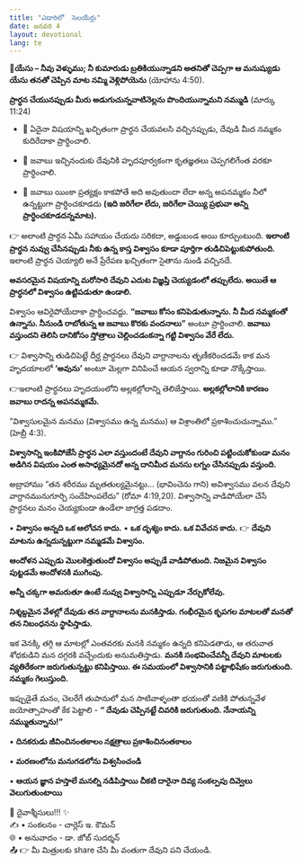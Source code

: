 ```yaml
---
title: "ఎడారిలో  సెలయేర్లు"
date: జనవరి 4
layout: devotional
lang: te
---
```


**📖యేసు – నీవు వెళ్ళుము; నీ కుమారుడు బ్రతికియున్నాడని అతనితో చెప్పగా ఆ మనుష్యుడు యేసు తనతో చెప్పిన మాట నమ్మి వెళ్లిపోయెను**
 (యోహాను 4:50). 

**ప్రార్ధన చేయునప్పుడు మీరు అడుగుచున్నవాటినెల్లను పొందియున్నామని నమ్ముడి** 
(మార్కు 11:24)

- 🔹 ఏదైనా విషయాన్ని ఖచ్చితంగా ప్రార్ధన చేయవలసి వచ్చినప్పుడు, దేవుడి మీద నమ్మకం కుదిరేదాకా ప్రార్ధించాలి.

- 🔹 జవాబు ఇచ్చినందుకు దేవునికి హృదపూర్వకంగా కృతజ్ఞతలు చెప్పగలిగేంత వరకూ ప్రార్ధించాలి.

- 🔹 జవాబు యింకా ప్రత్యక్షం కాకపోతే అది అవుతుందా లేదా అన్న అపనమ్మకం నీలో ఉన్నట్టుగా ప్రార్ధించకూడదు **(ఇది జరిగేలా లేదు, జరిగేలా చెయ్యి ప్రభువా అన్ని ప్రార్ధించకూడదన్నమాట).**

👉 అలాంటి ప్రార్ధన ఏమీ సహాయం చేయదు సరికదా, అడ్డుబండ అయి కూర్చుంటుంది. 
**ఇలాంటి ప్రార్ధన నువ్వు చేసినప్పుడు నీకు ఉన్న కాస్త విశ్వాసం కూడా పూర్తిగా తుడిచిపెట్టుకుపోతుంది.** ఇలాంటి ప్రార్ధన చెయ్యాలి అనే ప్రేరేపణ ఖచ్చితంగా సైతాను నుండి వచ్చినదే. 

**అవసరమైన విషయాన్ని మరోసారి దేవుని ఎదుట విజ్ఞప్తి చెయ్యడంలో తప్పులేదు. అయితే ఆ ప్రార్ధనలో విశ్వాసం ఉట్టిపడుతూ ఉండాలి.**

 విశ్వాసం ఆవిరైపోయేదాకా ప్రార్ధించవద్దు. **“జవాబు కోసం కనిపెడుతున్నాను. నీ మీద నమ్మకంతో ఉన్నాను.  నీనుండి రాబోతున్న ఆ జవాబు కొరకు వందనాలు”** అంటూ  ప్రార్ధించాలి. 
**జవాబు వస్తుందని తెలిసి దానికోసం స్తోత్రాలు చెల్లించడంకన్నా గట్టి విశ్వాసం వేరే లేదు.**

👉 విశ్వాసాన్ని తుడిచిపెట్టే దీర్ఘ ప్రార్ధనలు దేవుని వాగ్దానాలను తృణీకరించడమే కాక మన హృదయాలలో **‘అవును’** అంటూ మెల్లగా వినిపించే ఆయన స్వరాన్ని కూడా నొక్కేస్తాయి. 

👉ఇలాంటి ప్రార్ధనలు హృదయంలోని అల్లకల్లోలాన్ని తెలిజేస్తాయి. 
**అల్లకల్లోలానికి కారణం జవాబు రాదన్న అపనమ్మకమే.**

 “విశ్వాసులమైన మనము (విశ్వాసము ఉన్న మనము) ఆ విశ్రాంతిలో ప్రకాశించుచున్నాము.” (హెబ్రీ 4:3). 

**విశ్వాసాన్ని ఇంకిపోజేసే ప్రార్ధన ఎలా వస్తుందంటే దేవుని వాగ్దానం గురించి పట్టించుకోకుండా మనం అడిగిన విషయం ఎంత అసాధ్యమైనదో అన్న దానిమీద మనసు లగ్నం చేసినప్పుడు వస్తుంది.**

 అబ్రాహాము “తన శరీరము మృతతుల్యమైనట్టు... (భావించెను గాని) అవిశ్వాసము వలన దేవుని వాగ్దానమునుగూర్చి సందేహింపలేదు” (రోమా 4:19,20). విశ్వాసాన్ని వాడిపోయేలా చేసే ప్రార్ధనలు మనం చెయ్యకుండా ఉండేలా జాగ్రత్త పడదాం.

▪ **విశ్వాసం అన్నది ఒక ఆలోచన కాదు.**
▪ **ఒక దృశ్యం కాదు. ఒక వివేచన కాదు.**
👉 **దేవుని మాటను ఉన్నదున్నట్టుగా నమ్మడమే విశ్వాసం.** 

**ఆందోళన ఎప్పుడు మొలకెత్తుతుందో విశ్వాసం అప్పుడే వాడిపోతుంది. నిజమైన విశ్వాసం పుట్టడమే ఆందోళనకి ముగింపు.** 

**అన్నీ చక్కగా అమరుతూ ఉంటే నువ్వు విశ్వాసాన్ని ఎప్పుడూ నేర్చుకోలేవు.**

 **నిశ్శబ్దమైన వేళల్లో దేవుడు తన వాగ్దానాలను మనకిస్తాడు. గంభీరమైన కృపగల మాటలతో మనతో తన నిబంధనను స్థాపిస్తాడు.**

 ఇక వెనక్కి తగ్గి ఆ మాటల్లో ఎంతవరకు మనకి నమ్మకం ఉన్నది కనిపెడతాడు, ఆ తరువాత శోధకుడిని మన దగ్గరకి వచ్చేందుకు అనుమతిస్తాడు. 
**మనకి సంభవించేవన్నీ దేవుని మాటలకు వ్యతిరేకంగా జరుగుతున్నట్టు కనిపిస్తాయి. ఈ సమయంలో విశ్వాసానికి పట్టాభిషేకం జరుగుతుంది. నమ్మకం గెలుస్తుంది.** 

ఇప్పుడైతే మనం, చెలరేగే తుపానులో మన సాటివాళ్ళంతా భయంతో వణికి  పోతున్నవేళ  జయోత్సాహంతో కేక పెట్టాలి  - **“ దేవుడు చెప్పినట్టే చివరికి జరుగుతుంది. నేనాయన్ని నమ్ముతున్నాను!”**

▪ **దినకరుడు జీవించినంతకాలం నక్షత్రాలు ప్రకాశించినంతకాలం** 

▪ **మరణంలోను మనుగడలోను విశ్వసించండి** 

▪ **ఆయన జ్ఞాన హస్తాలే మనల్ని  నడిపిస్తాయి చీకటి దారైనా దివ్య సంకల్పపు దివ్వెలు వెలుగుతుంటాయి**

<div class="blessing">🙏 <span class="bless-text">దైవాశ్శీసులు!!!</span> ✨</div>

<div class="credit">✍️ <span class="credit-text">▪ సంకలనం - చార్లెస్ ఇ. కౌమన్</span></div>
<div class="credit">🌐 <span class="credit-text">▪ అనువాదం - డా. జోబ్ సుదర్శన్</span></div>


<div class="share">📤 👉 <span class="share-text">మీ మిత్రులకు share చేసి మీ వంతుగా దేవుని పని చేయండి.</span></div>

